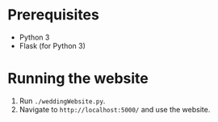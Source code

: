 # Prerequisites

* Python 3
* Flask (for Python 3)

# Running the website

1. Run `./weddingWebsite.py`.
2. Navigate to `http://localhost:5000/` and use the website.
